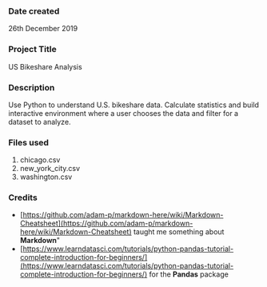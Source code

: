 ### Date created
26th December 2019

### Project Title
US Bikeshare Analysis

### Description
Use Python to understand U.S. bikeshare data. Calculate statistics and build interactive environment where a user chooses the data and filter for a dataset to analyze. 

### Files used
1. chicago.csv
2. new_york_city.csv
3. washington.csv

### Credits
- [https://github.com/adam-p/markdown-here/wiki/Markdown-Cheatsheet](https://github.com/adam-p/markdown-here/wiki/Markdown-Cheatsheet) taught me something about **Markdown**"
- [https://www.learndatasci.com/tutorials/python-pandas-tutorial-complete-introduction-for-beginners/](https://www.learndatasci.com/tutorials/python-pandas-tutorial-complete-introduction-for-beginners/) for the  **Pandas** package
